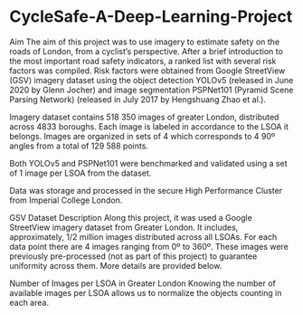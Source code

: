 # CycleSafe-A-Deep-Learning-Project

Aim
The aim of this project was to use imagery to estimate safety on the roads of London, from a cyclist’s perspective. After a brief introduction to the most important road safety indicators, a ranked list with several risk factors was compiled. Risk factors were obtained from Google StreetView (GSV) imagery dataset using the object detection YOLOv5 (released in June 2020 by Glenn Jocher) and image segmentation PSPNet101 (Pyramid Scene Parsing Network) (released in July 2017 by Hengshuang Zhao et al.).

Imagery dataset contains 518 350 images of greater London, distributed across 4833 boroughs. Each image is labeled in accordance to the LSOA it belongs. Images are organized in sets of 4 which corresponds to 4 90º angles from a total of 129 588 points.

Both YOLOv5 and PSPNet101 were benchmarked and validated using a set of 1 image per LSOA from the dataset.

Data was storage and processed in the secure High Performance Cluster from Imperial College London.

GSV Dataset
Description
Along this project, it was used a Google StreetView imagery dataset from Greater London. It includes, approximately, 1/2 million images distributed across all LSOAs. For each data point there are 4 images ranging from 0º to 360º. These images were previously pre-processed (not as part of this project) to guarantee uniformity across them. More details are provided below.

Number of Images per LSOA in Greater London
Knowing the number of available images per LSOA allows us to normalize the objects counting in each area.
